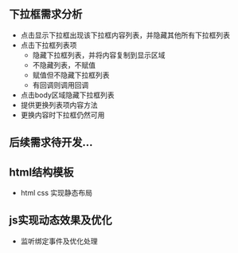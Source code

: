 ## 下拉框需求分析

- 点击显示下拉框出现该下拉框内容列表，并隐藏其他所有下拉框列表
- 点击下拉框列表项
  - 隐藏下拉框列表，并将内容复制到显示区域
  - 不隐藏列表，不赋值
  - 赋值但不隐藏下拉框列表
  - 有回调则调用回调
- 点击body区域隐藏下拉框列表
- 提供更换列表项内容方法
- 更换内容时下拉框仍然可用

## 后续需求待开发...

## html结构模板
- html css 实现静态布局

## js实现动态效果及优化
- 监听绑定事件及优化处理
